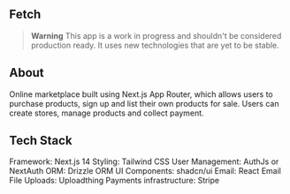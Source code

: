 ## Fetch

> **Warning**
> This app is a work in progress and shouldn't be considered production ready. It uses new technologies that are yet to be stable.

## About

Online marketplace built using Next.js App Router, which allows users to purchase products, sign up and list their own products for sale. Users can create stores, manage products and collect payment.

## Tech Stack

Framework: Next.js 14
Styling: Tailwind CSS
User Management: AuthJs or NextAuth
ORM: Drizzle ORM
UI Components: shadcn/ui
Email: React Email
File Uploads: Uploadthing
Payments infrastructure: Stripe
